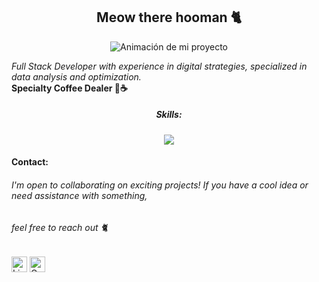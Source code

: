 <div id=header align=center>
  <h2>Meow there hooman 🐈</h2>
</div>

<p align="center">
  <img src="https://miro.medium.com/v2/resize:fit:1100/format:webp/0*_nTGrEkwvXxxmcHY.gif" alt="Animación de mi proyecto">
</p>
<div><i>Full Stack Developer with experience in digital strategies, specialized in data analysis and optimization.</i></div>
<div>
<b>Specialty Coffee Dealer 👀☕</b></div>

<div id=header align=center>
  <h5>Skills:</h5>
</div> 

<div>
  <h7>
    <p align="center">
      <a href="https://skillicons.dev">
        <img src="https://skillicons.dev/icons?i=java,js,ts,html,css,bootstrap,react,vite,idea,vscode,mysql,postman&perline=6" />
      </a>
    </p>
  </h7>
</div>

#### Contact:
###### _I'm open to collaborating on exciting projects! If you have a cool idea or need assistance with something,_ 
###### _feel free to reach out_ 🐈


[<img src="https://img.shields.io/badge/LinkedIn-282C34?logo=linkedin&logoColor=0077B5" alt="LinkedIn logo" title="LinkedIn" height="25" />](https://www.linkedin.com/in/angelsmithl/)
[<img src="https://img.shields.io/badge/Gmail-D14836?logo=gmail&logoColor=white" alt="Gmail logo" title="Gmail" height="25" />](mailto:angelsmithlgs@gmail.com)







<!--
**AngelSmithlgs/AngelSmithlgs** is a ✨ _special_ ✨ repository because its `README.md` (this file) appears on your GitHub profile.

Here are some ideas to get you started:

- 🔭 I’m currently working on ...
- 🌱 I’m currently learning ...
- 👯 I’m looking to collaborate on ...
- 🤔 I’m looking for help with ...
- 💬 Ask me about ...
- 📫 How to reach me: ...
- 😄 Pronouns: ...
- ⚡ Fun fact: ...
-->
